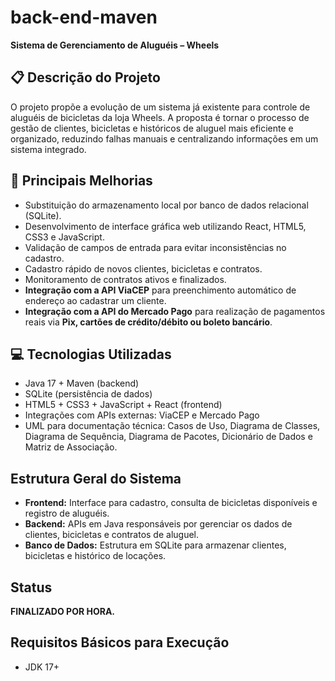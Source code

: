 # back-end-maven

**Sistema de Gerenciamento de Aluguéis – Wheels**

## 📋 Descrição do Projeto

O projeto propõe a evolução de um sistema já existente para controle de aluguéis de bicicletas da loja Wheels. A proposta é tornar o processo de gestão de clientes, bicicletas e históricos de aluguel mais eficiente e organizado, reduzindo falhas manuais e centralizando informações em um sistema integrado.

## 🚀 Principais Melhorias

* Substituição do armazenamento local por banco de dados relacional (SQLite).
* Desenvolvimento de interface gráfica web utilizando React, HTML5, CSS3 e JavaScript.
* Validação de campos de entrada para evitar inconsistências no cadastro.
* Cadastro rápido de novos clientes, bicicletas e contratos.
* Monitoramento de contratos ativos e finalizados.
* **Integração com a API ViaCEP** para preenchimento automático de endereço ao cadastrar um cliente.
* **Integração com a API do Mercado Pago** para realização de pagamentos reais via **Pix, cartões de crédito/débito ou boleto bancário**.

## 💻 Tecnologias Utilizadas

* Java 17 + Maven (backend)
* SQLite (persistência de dados)
* HTML5 + CSS3 + JavaScript + React (frontend)
* Integrações com APIs externas: ViaCEP e Mercado Pago
* UML para documentação técnica: Casos de Uso, Diagrama de Classes, Diagrama de Sequência, Diagrama de Pacotes, Dicionário de Dados e Matriz de Associação.

## Estrutura Geral do Sistema

* **Frontend:** Interface para cadastro, consulta de bicicletas disponíveis e registro de aluguéis.
* **Backend:** APIs em Java responsáveis por gerenciar os dados de clientes, bicicletas e contratos de aluguel.
* **Banco de Dados:** Estrutura em SQLite para armazenar clientes, bicicletas e histórico de locações.

## Status

**FINALIZADO POR HORA.**

## Requisitos Básicos para Execução

* JDK 17+
